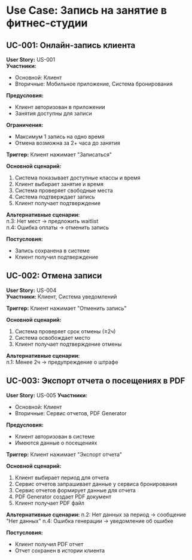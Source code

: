 # Use Case: Запись на занятие в фитнес-студии

## UC-001: Онлайн-запись клиента
**User Story:** US-001  
**Участники:**  
- Основной: Клиент  
- Вторичные: Мобильное приложение, Система бронирования  

**Предусловия:**  
- Клиент авторизован в приложении  
- Занятия доступны для записи  

**Ограничения:**  
- Максимум 1 запись на одно время  
- Отмена возможна за 2+ часа до занятия  

**Триггер:** Клиент нажимает "Записаться"  

**Основной сценарий:**  
1. Система показывает доступные классы и время  
2. Клиент выбирает занятие и время  
3. Система проверяет свободные места  
4. Система подтверждает запись  
5. Клиент получает подтверждение  

**Альтернативные сценарии:**  
п.3: Нет мест → предложить waitlist  
п.4: Ошибка оплаты → отменить запись  

**Постусловия:**  
- Запись сохранена в системе  
- Клиент получил подтверждение  

## UC-002: Отмена записи
**User Story:** US-004  
**Участники:** Клиент, Система уведомлений  

**Триггер:** Клиент нажимает "Отменить запись"  

**Основной сценарий:**  
1. Система проверяет срок отмены (≥2ч)  
2. Система освобождает место  
3. Клиент получает подтверждение отмены  

**Альтернативные сценарии:**  
п.1: Менее 2ч → предупреждение о штрафе

## UC-003: Экспорт отчета о посещениях в PDF
**User Story:** US-005
**Участники:**
- Основной: Клиент
- Вторичные: Сервис отчетов, PDF Generator

**Предусловия:**
- Клиент авторизован в системе
- Имеются данные о посещениях

**Триггер:** Клиент нажимает "Экспорт отчета"

**Основной сценарий:**
1. Клиент выбирает период для отчета
2. Сервис отчетов запрашивает данные у сервиса бронирования
3. Сервис отчетов формирует данные для отчета
4. PDF Generator создает PDF документ
5. Клиент получает PDF файл

**Альтернативные сценарии:**
п.2: Нет данных за период → сообщение "Нет данных"
п.4: Ошибка генерации → уведомление об ошибке

**Постусловия:**
- Клиент получил PDF отчет
- Отчет сохранен в истории клиента